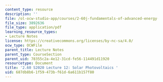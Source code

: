 ```yaml
---
content_type: resource
description: ''
file: /ol-ocw-studio-app/courses/2-60j-fundamentals-of-advanced-energy-conversion-spring-2020/687db8b61f59473bf61d6a611b157f80_MIT2_60s20_lec12.pdf
file_size: 3892636
file_type: application/pdf
learning_resource_types:
- Lecture Notes
license: https://creativecommons.org/licenses/by-nc-sa/4.0/
ocw_type: OCWFile
parent_title: Lecture Notes
parent_type: CourseSection
parent_uid: 78355c2a-4e12-31cd-fe56-114491d11920
resourcetype: Document
title: '2.60 S2020 Lecture 12: Solar Photovoltaics '
uid: 687db8b6-1f59-473b-f61d-6a611b157f80
---
```

